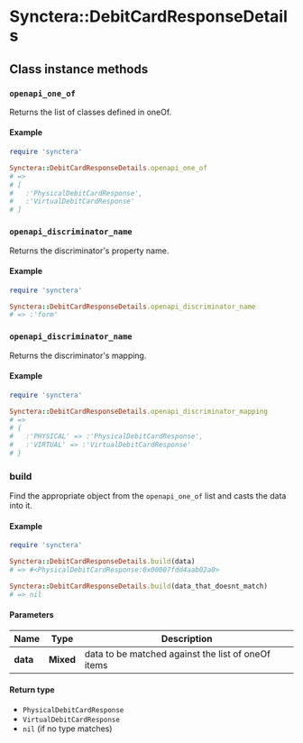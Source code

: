 # Synctera::DebitCardResponseDetails

## Class instance methods

### `openapi_one_of`

Returns the list of classes defined in oneOf.

#### Example

```ruby
require 'synctera'

Synctera::DebitCardResponseDetails.openapi_one_of
# =>
# [
#   :'PhysicalDebitCardResponse',
#   :'VirtualDebitCardResponse'
# ]
```

### `openapi_discriminator_name`

Returns the discriminator's property name.

#### Example

```ruby
require 'synctera'

Synctera::DebitCardResponseDetails.openapi_discriminator_name
# => :'form'
```

### `openapi_discriminator_name`

Returns the discriminator's mapping.

#### Example

```ruby
require 'synctera'

Synctera::DebitCardResponseDetails.openapi_discriminator_mapping
# =>
# {
#   :'PHYSICAL' => :'PhysicalDebitCardResponse',
#   :'VIRTUAL' => :'VirtualDebitCardResponse'
# }
```

### build

Find the appropriate object from the `openapi_one_of` list and casts the data into it.

#### Example

```ruby
require 'synctera'

Synctera::DebitCardResponseDetails.build(data)
# => #<PhysicalDebitCardResponse:0x00007fdd4aab02a0>

Synctera::DebitCardResponseDetails.build(data_that_doesnt_match)
# => nil
```

#### Parameters

| Name | Type | Description |
| ---- | ---- | ----------- |
| **data** | **Mixed** | data to be matched against the list of oneOf items |

#### Return type

- `PhysicalDebitCardResponse`
- `VirtualDebitCardResponse`
- `nil` (if no type matches)

